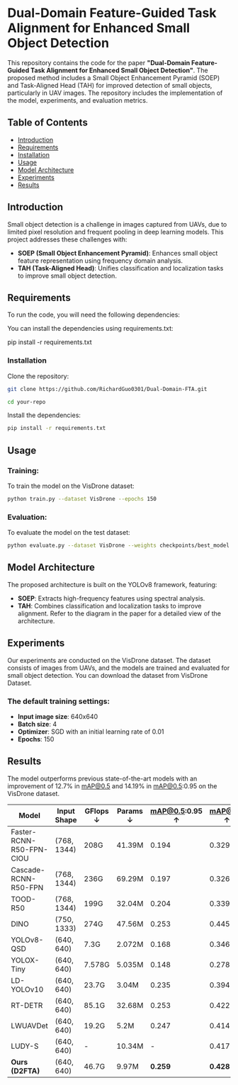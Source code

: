 # Dual-Domain Feature-Guided Task Alignment for Enhanced Small Object Detection

This repository contains the code for the paper **"Dual-Domain Feature-Guided Task Alignment for Enhanced Small Object Detection"**. The proposed method includes a Small Object Enhancement Pyramid (SOEP) and Task-Aligned Head (TAH) for improved detection of small objects, particularly in UAV images. The repository includes the implementation of the model, experiments, and evaluation metrics.

## Table of Contents
- [Introduction](#introduction)
- [Requirements](#requirements)
- [Installation](#installation)
- [Usage](#usage)
- [Model Architecture](#model-architecture)
- [Experiments](#experiments)
- [Results](#results)

## Introduction

Small object detection is a challenge in images captured from UAVs, due to limited pixel resolution and frequent pooling in deep learning models. This project addresses these challenges with:
- **SOEP (Small Object Enhancement Pyramid)**: Enhances small object feature representation using frequency domain analysis.
- **TAH (Task-Aligned Head)**: Unifies classification and localization tasks to improve small object detection.

## Requirements

To run the code, you will need the following dependencies:

You can install the dependencies using requirements.txt:

pip install -r requirements.txt

### Installation
Clone the repository:

```bash
git clone https://github.com/RichardGuo0301/Dual-Domain-FTA.git
```
```bash
cd your-repo
```

Install the dependencies:

```bash
pip install -r requirements.txt
```

## Usage

### Training:

To train the model on the VisDrone dataset:

```bash
python train.py --dataset VisDrone --epochs 150
```
### Evaluation:

To evaluate the model on the test dataset:

```bash
python evaluate.py --dataset VisDrone --weights checkpoints/best_model.pth
```

## Model Architecture
The proposed architecture is built on the YOLOv8 framework, featuring:

- **SOEP**: Extracts high-frequency features using spectral analysis.
- **TAH**: Combines classification and localization tasks to improve alignment.
Refer to the diagram in the paper for a detailed view of the architecture.

## Experiments
Our experiments are conducted on the VisDrone dataset. The dataset consists of images from UAVs, and the models are trained and evaluated for small object detection. You can download the dataset from VisDrone Dataset.

### The default training settings:

- **Input image size**: 640x640
- **Batch size**: 4
- **Optimizer**: SGD with an initial learning rate of 0.01
- **Epochs**: 150

## Results
The model outperforms previous state-of-the-art models with an improvement of 12.7% in mAP@0.5 and 14.19% in mAP@0.5:0.95 on the VisDrone dataset.

| Model                           | Input Shape | GFlops ↓ | Params ↓ | mAP@0.5:0.95 ↑ | mAP@0.5 ↑ |
|----------------------------------|-------------|----------|----------|----------------|-----------|
| Faster-RCNN-R50-FPN-CIOU         | (768, 1344) | 208G     | 41.39M   | 0.194          | 0.329     |
| Cascade-RCNN-R50-FPN             | (768, 1344) | 236G     | 69.29M   | 0.197          | 0.326     |
| TOOD-R50                         | (768, 1344) | 199G     | 32.04M   | 0.204          | 0.339     |
| DINO                             | (750, 1333) | 274G     | 47.56M   | 0.253          | 0.445     |
| YOLOv8-QSD                       | (640, 640)  | 7.3G     | 2.072M   | 0.168          | 0.346     |
| YOLOX-Tiny                       | (640, 640)  | 7.578G   | 5.035M   | 0.148          | 0.278     |
| LD-YOLOv10                       | (640, 640)  | 23.7G    | 3.04M    | 0.235          | 0.394     |
| RT-DETR                          | (640, 640)  | 85.1G    | 32.68M   | 0.253          | 0.422     |
| LWUAVDet                         | (640, 640)  | 19.2G    | 5.2M     | 0.247          | 0.414     |
| LUDY-S                           | (640, 640)  | -        | 10.34M   | -              | 0.417     |
| **Ours (D2FTA)**                 | (640, 640)  | 46.7G    | 9.97M    | **0.259**      | **0.428** |

